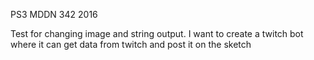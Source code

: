 PS3 MDDN 342 2016

Test for changing image and string output. I want to create a twitch bot where it can get data from twitch and post it on the sketch
